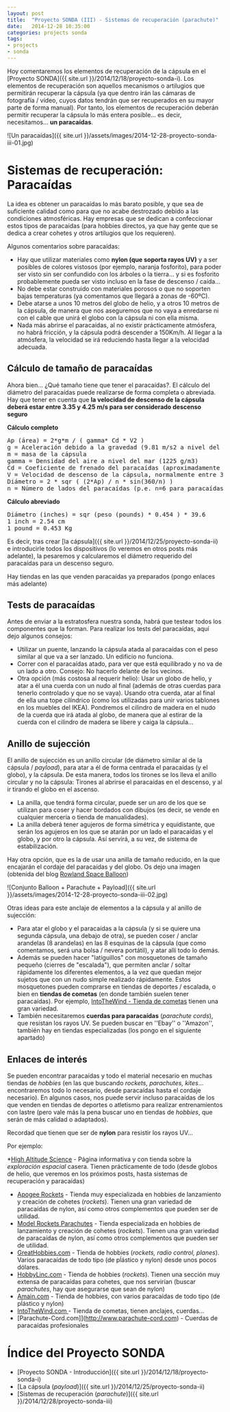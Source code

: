 ```yaml
---
layout: post
title:  "Proyecto SONDA (III) - Sistemas de recuperación (parachute)"
date:   2014-12-28 10:35:00
categories: projects sonda
tags:
- projects
- sonda
---
```


Hoy comentaremos los elementos de recuperación de la cápsula en el [Proyecto SONDA]({{ site.url }}/2014/12/18/proyecto-sonda-i). Los elementos de recuperación son aquellos mecanismos o artilugios que permitirán recuperar la cápsula (ya que dentro irán las cámaras de fotografía / vídeo, cuyos datos tendrán que ser recuperados en su mayor parte de forma manual). Por tanto, los elementos de recuperación deberán permitir recuperar la cápsula lo más entera posible... es decir, necesitamos... **un paracaídas**.


![Un paracaídas]({{ site.url }}/assets/images/2014-12-28-proyecto-sonda-iii-01.jpg)

Sistemas de recuperación: Paracaídas
====================================

La idea es obtener un paracaídas lo más barato posible, y que sea de suficiente calidad como para que no acabe destrozado debido a las condiciones atmosféricas. Hay empresas que se dedican a confeccionar estos tipos de paracaídas (para hobbies directos, ya que hay gente que se dedica a crear cohetes y otros artilugios que los requieren). 

Algunos comentarios sobre paracaídas:

* Hay que utilizar materiales como **nylon (que soporta rayos UV)** y a ser posibles de colores vistosos (por ejemplo, naranja fosforito), para poder ser visto sin ser confundido con los árboles o la tierra... y si es fosforito probablemente pueda ser visto incluso en la fase de descenso / caída...
* No debe estar construido con materiales porosos o que no soporten bajas temperaturas (ya comentamos que llegará a zonas de -60ºC).
* Debe atarse a unos 10 metros del globo de helio, y a otros 10 metros de la cápsula, de manera que nos aseguremos que no vaya a enredarse ni con el cable que unirá el globo con la cápsula ni con ella misma. 
* Nada más abrirse el paracaídas, al no existir prácticamente atmósfera, no habrá fricción, y la cápsula podrá descender a 150Km/h. Al llegar a la atmósfera, la velocidad se irá reduciendo hasta llegar a la velocidad adecuada.

Cálculo de tamaño de paracaídas
-------------------------------

Ahora bien... ¿Qué tamaño tiene que tener el paracaídas?. El cálculo del diámetro del paracaídas puede realizarse de forma completa o abreviada. Hay que tener en cuenta que **la velocidad de descenso de la cápsula deberá estar entre 3.35 y 4.25 m/s para ser considerado descenso seguro**

**Cálculo completo**

<pre>
Ap (área) = 2*g*m / ( gamma* Cd * V2 )
g = Aceleración debido a la gravedad (9.81 m/s2 a nivel del mar) 
m = masa de la cápsula
gamma = Densidad del aire a nivel del mar (1225 g/m3)
Cd = Coeficiente de frenado del paracaídas (aproximadamente 0.75 )
V = Velocidad de descenso de la cápsula, normalmente entre 3.35 y 4.25 m/s para ser considerado descenso seguro
Diámetro = 2 * sqr ( (2*Ap) / n * sin(360/n) )
n = Número de lados del paracaídas (p.e. n=6 para paracaídas hexagonal, n=8 para octogonal)
</pre>

**Cálculo abreviado**
<pre>
Diámetro (inches) = sqr (peso (pounds) * 0.454 ) * 39.6
1 inch = 2.54 cm
1 pound = 0.453 Kg
</pre>

Es decir, tras crear [la cápsula]({{ site.url }}/2014/12/25/proyecto-sonda-ii) e introducirle todos los dispositivos (lo veremos en otros posts más adelante), la pesaremos y calcularemos el diámetro requerido del paracaídas para un descenso seguro.

Hay tiendas en las que venden paracaídas ya preparados (pongo enlaces más adelante)

Tests de paracaídas
-------------------

Antes de enviar a la estratosfera nuestra sonda, habrá que testear todos los componentes que la forman. Para realizar los tests del paracaídas, aquí dejo algunos consejos:

* Utilizar un puente, lanzando la cápsula atada al paracaídas con el peso similar al que va a ser lanzado. Un edificio no funciona.
* Correr con el paracaídas atado, para ver que está equilibrado y no va de un lado a otro. Consejo: No hacerlo delante de los vecinos.
* Otra opción (más costosa al requerir helio): Usar un globo de helio, y atar a él una cuerda con un nudo al final (además de otras cuerdas para tenerlo controlado y que no se vaya). Usando otra cuerda, atar al final de ella una tope cilíndrico (como los utilizadas para unir varios tablones en los muebles del IKEA). Pondremos el cilindro de madera en el nudo de la cuerda que irá atada al globo, de manera que al estirar de la cuerda con el cilindro de madera se libere y caiga la cápsula...


Anillo de sujección
-------------------

El anillo de sujección es un anillo circular (de diámetro similar al de la cápsula / _payload_), para atar a él de forma centrada el paracaídas (y el globo), y la cápsula. De esta manera, todos los tirones se los lleva el anillo circular y no la cápsula: Tirones al abrirse el paracaídas en el descenso, y al ir tirando el globo en el ascenso.

* La anilla, que tendrá forma circular, puede ser un aro de los que se utilizan para coser y hacer bordados con dibujos (es decir, se vende en cualquier mercería o tienda de manualidades).
* La anilla deberá tener agujeros de forma simétrica y equidistante, que serán los agujeros en los que se atarán por un lado el paracaídas y el globo, y por otro la cápsula. Así servirá, a su vez, de sistema de estabilización.

Hay otra opción, que es la de usar una anilla de tamaño reducido, en la que encajarán el cordaje del paracaídas y del globo. Os dejo una imagen (obtenida del blog [Rowland Space Balloon](http://rowlandspaceballoon.blogspot.com.es/))

![Conjunto Balloon + Parachute + Payload]({{ site.url }}/assets/images/2014-12-28-proyecto-sonda-iii-02.jpg)


Otras ideas para este anclaje de elementos a la cápsula y al anillo de sujección:

* Para atar el globo y el paracaídas a la cápsula (y si se quiere una segunda cápsula, una debajo de otra), se pueden coser / anclar arandelas (8 arandelas) en las 8 esquinas de la cápsula (que como comentamos, será una bolsa / nevera portátil), y atar allí todo lo demás. 
* Además se pueden hacer "latiguillos" con mosquetones de tamaño pequeño (cierres de "escalada"), que permiten anclar / soltar rápidamente los diferentes elementos, a la vez que quedan mejor sujetos que con un nudo simple realizado rápidamente. Estos mosquetones pueden comprarse en tiendas de deportes / escalada, o bien en **tiendas de cometas** (en donde también suelen tener paracaídas). Por ejemplo, [IntoTheWind - Tienda de cometas](http://www.intothewind.com/shop/Line_and_Accessories/Kite_Swivels) tienen una gran variedad.
* También necesitaremos **cuerdas para paracaídas** (_parachute cords_), que resistan los rayos UV. Se pueden buscar en ''Ebay'' o ''Amazon'', también hay en tiendas especializadas (los pongo en el siguiente apartado)



Enlaces de interés
------------------

Se pueden encontrar paracaídas y todo el material necesario en muchas tiendas de _hobbies_ (en las que buscando _rockets, parachutes, kites_... encontraremos todo lo necesario, desde paracaídas hasta el cordaje necesario). En algunos casos, nos puede servir incluso paracaídas de los que venden en tiendas de deportes o atletismo para realizar entrenamientos con lastre (pero vale más la pena buscar uno en tiendas de _hobbies_, que serán de más calidad o adaptados).

Recordad que tienen que ser de **nylon** para resistir los rayos UV...

Por ejemplo:

*[High Altitude Science](http://www.highaltitudescience.com/collections/all) - Página informativa y con tienda sobre la _exploración espacial_ casera. Tienen prácticamente de todo (desde globos de helio, que veremos en los próximos posts, hasta sistemas de recuperación y paracaídas)
* [Apogee Rockets](http://www.apogeerockets.com/) - Tienda muy especializada en hobbies de lanzamiento y creación de cohetes (_rockets_). Tienen una gran variedad de paracaídas de nylon, así como otros complementos que pueden ser de utilidad.
* [Model Rockets Parachutes](http://www.modelrocketparachutes.com/) - Tienda especializada en hobbies de lanzamiento y creación de cohetes (_rockets_). Tienen una gran variedad de paracaídas de nylon, así como otros complementos que pueden ser de utilidad.
* [GreatHobbies.com](http://www.greathobbies.com/) - Tienda de hobbies (_rockets, radio control, planes_). Varios paracaídas de todo tipo (de pĺástico y nylon) desde unos pocos dólares.
* [HobbyLinc.com](http://www.hobbylinc.com/model-rocket-recovery) - Tienda de hobbies (_rockets_). Tienen una sección muy extensa de paracaídas para cohetes, que nos servirían (buscar _parachutes_, hay que asegurarse que sean de nylon)
* [Amain.com](http://www.amain.com/search?s=parachute) - Tienda de hobbies, con varios paracaídas de todo tipo (de pĺástico y nylon)
* [IntoTheWind.com ](http://www.intothewind.com/shop/Line_and_Accessories/Kite_Swivels) - Tienda de cometas, tienen anclajes, cuerdas...
* [Parachute-Cord.com]](http://www.parachute-cord.com) - Cuerdas de paracaídas profesionales


Índice del Proyecto SONDA
=========================

* [Proyecto SONDA - Introducción]({{ site.url }}/2014/12/18/proyecto-sonda-i)
* [La cápsula (_payload_)]({{ site.url }}/2014/12/25/proyecto-sonda-ii)
* [Sistemas de recuperación (_parachute_)]({{ site.url }}/2014/12/28/proyecto-sonda-iii)
